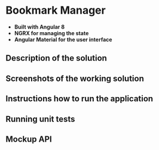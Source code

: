 # Bookmark Manager

- **Built with Angular 8**
- **NGRX for managing the state**
- **Angular Material for the user interface**

## Description of the solution



## Screenshots of the working solution



## Instructions how to run the application

## Running unit tests


## Mockup API


